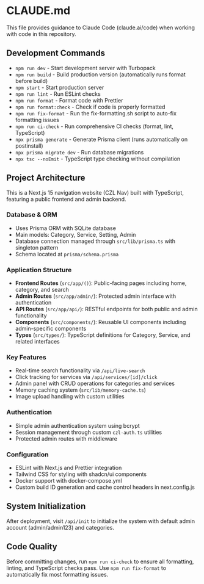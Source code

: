 # CLAUDE.md

This file provides guidance to Claude Code (claude.ai/code) when working with code in this repository.

## Development Commands

- `npm run dev` - Start development server with Turbopack
- `npm run build` - Build production version (automatically runs format before build)
- `npm start` - Start production server
- `npm run lint` - Run ESLint checks
- `npm run format` - Format code with Prettier
- `npm run format:check` - Check if code is properly formatted
- `npm run fix-format` - Run the fix-formatting.sh script to auto-fix formatting issues
- `npm run ci-check` - Run comprehensive CI checks (format, lint, TypeScript)
- `npx prisma generate` - Generate Prisma client (runs automatically on postinstall)
- `npx prisma migrate dev` - Run database migrations
- `npx tsc --noEmit` - TypeScript type checking without compilation

## Project Architecture

This is a Next.js 15 navigation website (CZL Nav) built with TypeScript, featuring a public frontend and admin backend.

### Database & ORM

- Uses Prisma ORM with SQLite database
- Main models: Category, Service, Setting, Admin
- Database connection managed through `src/lib/prisma.ts` with singleton pattern
- Schema located at `prisma/schema.prisma`

### Application Structure

- **Frontend Routes** (`src/app/()`): Public-facing pages including home, category, and search
- **Admin Routes** (`src/app/admin/`): Protected admin interface with authentication
- **API Routes** (`src/app/api/`): RESTful endpoints for both public and admin functionality
- **Components** (`src/components/`): Reusable UI components including admin-specific components
- **Types** (`src/types/`): TypeScript definitions for Category, Service, and related interfaces

### Key Features

- Real-time search functionality via `/api/live-search`
- Click tracking for services via `/api/services/[id]/click`
- Admin panel with CRUD operations for categories and services
- Memory caching system (`src/lib/memory-cache.ts`)
- Image upload handling with custom utilities

### Authentication

- Simple admin authentication system using bcrypt
- Session management through custom `czl-auth.ts` utilities
- Protected admin routes with middleware

### Configuration

- ESLint with Next.js and Prettier integration
- Tailwind CSS for styling with shadcn/ui components
- Docker support with docker-compose.yml
- Custom build ID generation and cache control headers in next.config.js

## System Initialization

After deployment, visit `/api/init` to initialize the system with default admin account (admin/admin123) and categories.

## Code Quality

Before committing changes, run `npm run ci-check` to ensure all formatting, linting, and TypeScript checks pass. Use `npm run fix-format` to automatically fix most formatting issues.
